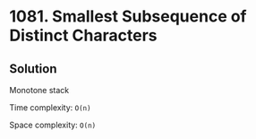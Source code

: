 # 1081. Smallest Subsequence of Distinct Characters

## Solution

Monotone stack

Time complexity: `O(n)`

Space complexity: `O(n)`